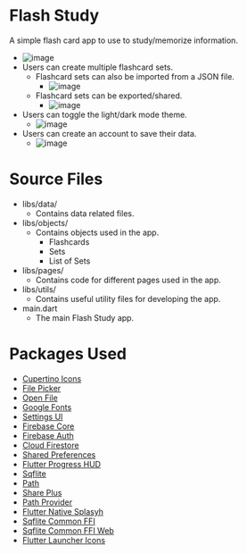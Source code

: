 # Flash Study
A simple flash card app to use to study/memorize information.
  - ![image](https://github.com/ThomasQTruong/Flash-Study/assets/58405482/11ee020c-a42a-423e-bde5-dd6b910b34d4)
  - Users can create multiple flashcard sets.
    - Flashcard sets can also be imported from a JSON file.
      - ![image](https://github.com/ThomasQTruong/Flash-Study/assets/58405482/0d9d2d6e-282a-4860-a0c2-1f36aec89aed)
    - Flashcard sets can be exported/shared.
      - ![image](https://github.com/ThomasQTruong/Flash-Study/assets/58405482/42ad1255-a8f6-4471-a595-6b0047b35026)
  - Users can toggle the light/dark mode theme.
    - ![image](https://github.com/ThomasQTruong/Flash-Study/assets/58405482/33a128d7-5953-4cdb-822e-29ffdac2db07)
  - Users can create an account to save their data.
    - ![image](https://github.com/ThomasQTruong/Flash-Study/assets/58405482/2a5d2d74-c8b0-4193-a088-1b6e1a39d9ac)

# Source Files
- libs/data/
  - Contains data related files.
- libs/objects/
  - Contains objects used in the app.
    - Flashcards
    - Sets
    - List of Sets
- libs/pages/
  - Contains code for different pages used in the app.
- libs/utils/
  - Contains useful utility files for developing the app.
- main.dart
  - The main Flash Study app.

# Packages Used
- [Cupertino Icons](https://pub.dev/packages/cupertino_icons)
- [File Picker](https://pub.dev/packages/file_picker)
- [Open File](https://pub.dev/packages/open_file)
- [Google Fonts](https://pub.dev/packages/google_fonts)
- [Settings UI](https://pub.dev/packages/settings_ui)
- [Firebase Core](https://pub.dev/packages/firebase_core)
- [Firebase Auth](https://pub.dev/packages/firebase_auth)
- [Cloud Firestore](https://pub.dev/packages/cloud_firestore)
- [Shared Preferences](https://pub.dev/packages/shared_preferences)
- [Flutter Progress HUD](https://pub.dev/packages/flutter_progress_hud)
- [Sqflite](https://pub.dev/packages/sqflite)
- [Path](https://pub.dev/packages/path)
- [Share Plus](https://pub.dev/packages/share_plus)
- [Path Provider](https://pub.dev/packages/path_provider)
- [Flutter Native Splasyh](https://pub.dev/packages/flutter_native_splash)
- [Sqflite Common FFI](https://pub.dev/packages/sqflite_common_ffi)
- [Sqflite Common FFI Web](https://pub.dev/packages/sqflite_common_ffi_web)
- [Flutter Launcher Icons](https://pub.dev/packages/flutter_launcher_icons)
